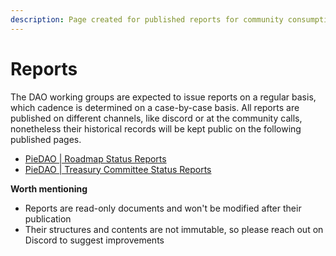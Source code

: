 ```yaml
---
description: Page created for published reports for community consumption
---
```


# Reports

The DAO working groups are expected to issue reports on a regular basis, which cadence is determined on a case-by-case basis. All reports are published on different channels, like discord or at the community calls, nonetheless their historical records will be kept public on the following published pages.

* [PieDAO \| Roadmap Status Reports](https://piedao.notion.site/2696b3aee98d44bdb987e281669c1d07?v=1f6d99822ce3427eadd77b5463420089)
* [PieDAO \| Treasury Committee Status Reports](https://piedao.notion.site/3f394f3105114e929fd6a7d6f7dbfdc7?v=de24e9ab61d444db80639cb80f15491d)

**Worth mentioning**

* Reports are read-only documents and won't be modified after their publication
* Their structures and contents are not immutable, so please reach out on Discord to suggest improvements

